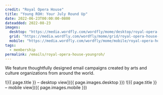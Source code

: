 ```yaml
---
credit: "Royal Opera House"
title: "Young ROH: Your July Round Up"
date: 2022-06-23T00:00:00-0800
dateadded: 2022-08-23
images:
  desktop: "https://media.wordfly.com/wordfly/mome/desktop/royal-opera-house-youngroh.jpg"
  grid: "https://media.wordfly.com/wordfly/mome/grid/royal-opera-house-youngroh.jpg"
  mobile: "https://media.wordfly.com/wordfly/mome/mobile/royal-opera-house-youngroh.jpg"
tags:
  - membership
permalink: /emails/royal-opera-house-youngroh/
---
```

We feature thoughtfully designed email campaigns created by arts and culture organizations from around the world.

![{{ page.title }} – desktop view]({{ page.images.desktop }})
![{{ page.title }} – mobile view]({{ page.images.mobile }})
